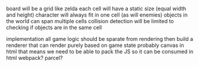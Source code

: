 board will be a grid like zelda
each cell will have a static size (equal width and height)
character will always fit in one cell (as will enemies)
objects in the world can span multiple cells
collision detection will be limited to checking if objects are in the same cell

implementation
all game logic should be sparate from rendering
then build a renderer that can render purely based on game state
probably canvas in html
that means we need to be able to pack the JS so it can be consumed in html
webpack? parcel?